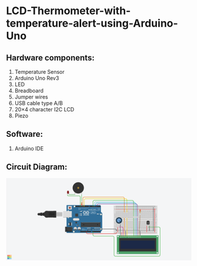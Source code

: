 # LCD-Thermometer-with-temperature-alert-using-Arduino-Uno

## Hardware components:
  1. Temperature Sensor
  2. Arduino Uno Rev3
  3. LED 
  4. Breadboard
  5. Jumper wires
  6. USB cable type A/B
  7. 20×4 character I2C LCD 
  8. Piezo

## Software:
  1. Arduino IDE
## Circuit Diagram:
[![Circuit Diagram](circuit.png)](https://github.com/sabboshachi/LCD-Thermometer-with-temperature-alert-using-Arduino-Uno/blob/master/circuit.png)
